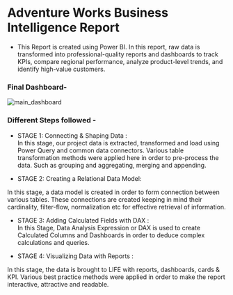 # Adventure Works Business Intelligence Report

* This Report is created using Power BI. In this report, raw data is transformed into professional-quality reports and dashboards to track KPIs, compare regional performance, analyze product-level trends, and identify high-value customers.
### Final Dashboard-  

![main_dashboard](https://github.com/rajnishdas91/AdventureWorks_BI_Report/assets/146939399/96660a23-65e1-420b-af53-9fa3fb4b3f5e)  
  
### Different Steps followed -  
* STAGE 1: Connecting & Shaping Data :  
In this stage, our project data is extracted, transformed and load using Power Query and common data connectors. Various table transformation methods were applied here in order to pre-process the data. Such as grouping and aggregating, merging and appending. 


* STAGE 2: Creating a Relational Data Model:  

In this stage, a data model is created in order to form connection between various tables. These connections are created keeping in mind their cardinality, filter-flow, normalization etc for effective retrieval of information.

* STAGE 3: Adding Calculated Fields with DAX :  
In this Stage, Data Analysis Expression or DAX is used to create Calculated Columns and Dashboards in order to deduce complex calculations and queries.  

* STAGE 4: Visualizing Data with Reports :  

In this stage, the data is brought to LIFE with reports, dashboards, cards & KPI. Various best practice methods were applied in order to make the report interactive, attractive and readable.
